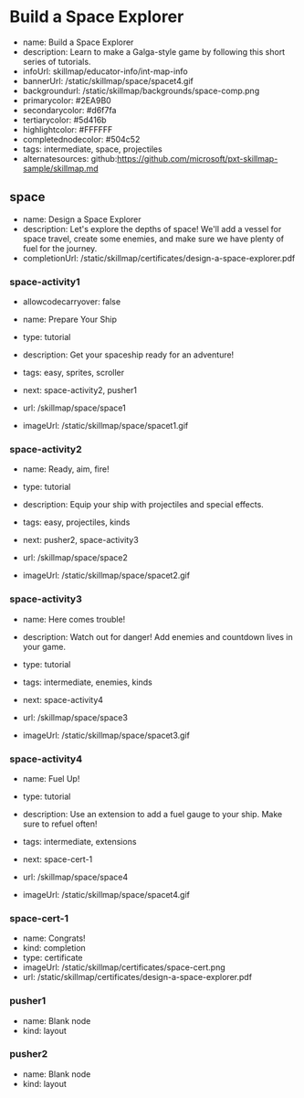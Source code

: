 # Build a Space Explorer
* name: Build a Space Explorer
* description: Learn to make a Galga-style game by following this short series of tutorials.
* infoUrl: skillmap/educator-info/int-map-info
* bannerUrl: /static/skillmap/space/spacet4.gif
* backgroundurl: /static/skillmap/backgrounds/space-comp.png
* primarycolor: #2EA9B0
* secondarycolor: #d6f7fa
* tertiarycolor: #5d416b
* highlightcolor: #FFFFFF
* completednodecolor: #504c52
* tags: intermediate, space, projectiles
* alternatesources: github:https://github.com/microsoft/pxt-skillmap-sample/skillmap.md


## space
* name: Design a Space Explorer
* description: Let's explore the depths of space! We'll add a vessel for space travel, create some enemies, and make sure we have plenty of fuel for the journey.
* completionUrl: /static/skillmap/certificates/design-a-space-explorer.pdf

### space-activity1
* allowcodecarryover: false


* name: Prepare Your Ship
* type: tutorial
* description: Get your spaceship ready for an adventure!
* tags: easy, sprites, scroller
* next: space-activity2, pusher1

* url: /skillmap/space/space1
* imageUrl: /static/skillmap/space/spacet1.gif

### space-activity2

* name: Ready, aim, fire!
* type: tutorial
* description: Equip your ship with projectiles and special effects.
* tags: easy, projectiles, kinds
* next: pusher2, space-activity3

* url: /skillmap/space/space2
* imageUrl: /static/skillmap/space/spacet2.gif

### space-activity3

* name: Here comes trouble!
* description: Watch out for danger! Add enemies and countdown lives in your game.
* type: tutorial
* tags: intermediate, enemies, kinds
* next: space-activity4

* url: /skillmap/space/space3
* imageUrl: /static/skillmap/space/spacet3.gif

### space-activity4

* name: Fuel Up!
* type: tutorial
* description: Use an extension to add a fuel gauge to your ship. Make sure to refuel often!
* tags: intermediate, extensions
* next: space-cert-1

* url: /skillmap/space/space4
* imageUrl: /static/skillmap/space/spacet4.gif

### space-cert-1
* name: Congrats!
* kind: completion
* type: certificate
* imageUrl: /static/skillmap/certificates/space-cert.png
* url: /static/skillmap/certificates/design-a-space-explorer.pdf


### pusher1
* name: Blank node
* kind: layout

### pusher2
* name: Blank node
* kind: layout
